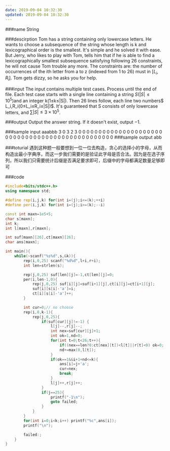 ```yaml
---
date: 2019-09-04 10:32:30
updated: 2019-09-04 10:32:30
---
```


###name
String

###descirption
Tom has a string containing only lowercase letters. He wants to choose a subsequence of the string whose length is k and lexicographical order is the smallest. It's simple and he solved it with ease.
But Jerry, who likes to play with Tom, tells him that if he is able to find a lexicographically smallest subsequence satisfying following 26 constraints, he will not cause Tom trouble any more.
The constraints are: the number of occurrences of the ith letter from a to z (indexed from 1 to 26) must in $[L_i,R_i]$.
Tom gets dizzy, so he asks you for help.

<!---more-->

###input
The input contains multiple test cases. Process until the end of file.
Each test case starts with a single line containing a string $S(|S|≤10^5)$and an integer k(1≤k≤|S|).
Then 26 lines follow, each line two numbers$ L_i,R_i(0≤L_i≤R_i≤|S|)$. 
It's guaranteed that S consists of only lowercase letters, and $∑|S|≤3×10^5$.
 
###output
Output the answer string. 
If it doesn't exist, output −1.

###sample input
aaabbb 3
0 3
2 3
0 0
0 0
0 0
0 0
0 0
0 0
0 0
0 0
0 0
0 0
0 0
0 0
0 0
0 0
0 0
0 0
0 0
0 0
0 0
0 0
0 0
0 0
0 0
0 0
###sample output
abb

###toturial
遇到这种题一般要想到一位一位去构造，贪心的选择小的字母，从而构造出最小字典序，而这一步我们需要的是验证此字母是否合法。因为是在选子序列，所以我们只需要统计后缀是否满足要求即可，后缀中的字母都满足数量足够即可

###code
```cpp
#include<bits/stdc++.h>
using namespace std;

#define rep(i,j,k) for(int i=(j);i<=(k);++i)
#define per(i,j,k) for(int i=(j);i>=(k);--i)

const int maxn=1e5+5;
char s[maxn];
int k;
int l[maxn],r[maxn];

int suf[maxn][26],ct[maxn][26];
char ans[maxn];

int main(){
    while(~scanf("%s%d",s,&k)){
        rep(i,0,25) scanf("%d%d",l+i,r+i);
        int len=strlen(s);

        rep(j,0,25) suf[len][j]=-1,ct[len][j]=0;
        per(i,len-1,0){
            rep(j,0,25) suf[i][j]=suf[i+1][j],ct[i][j]=ct[i+1][j];
            suf[i][s[i]-'a']=i;
            ct[i][s[i]-'a']++;
        }

        int cur=0;// no choose
        rep(i,0,k-1){
            rep(j,0,25){
                if(suf[cur][j]!=-1) {
                    l[j]--,r[j]--;
                    int nex=suf[cur][j]+1;
                    int ok=1,nd=0;
                    for(int t=0;t<26;t++){
                        if((nex==len?0:ct[nex][t])<l[t]||r[t]<0) ok=0;
                        nd+=max(0,l[t]);
                    }
                    if(ok==1&&i+1+nd<=k){
                        ans[i]=j+'a';
                        cur=nex;
                        break;
                    }
                    l[j]++,r[j]++;
                }
                if(j==25){
                    printf("-1\n");
                    goto failed;
                }
            }
        }
        for(int i=0;i<k;i++) printf("%c",ans[i]);
        printf("\n");

        failed:;
    }
}
```